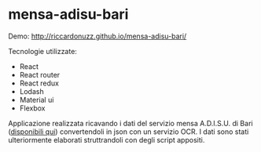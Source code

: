 # mensa-adisu-bari

Demo: http://riccardonuzz.github.io/mensa-adisu-bari/

Tecnologie utilizzate:
- React
- React router
- React redux
- Lodash
- Material ui
- Flexbox

Applicazione realizzata ricavando i dati del servizio mensa A.D.I.S.U. di Bari ([disponibili qui]( https://web.adisupuglia.it/images/adisu/file/bari/servizi/mensa/menuinverno/Menu_ADISU_%20AUTINV_2013_14.pdf)) convertendoli in json con un servizio OCR. I dati sono stati ulteriormente elaborati struttrandoli con degli script appositi.
